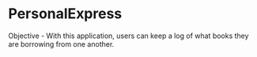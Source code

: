 # PersonalExpress
Objective - With this application, users can keep a log of what books they are borrowing from one another.
